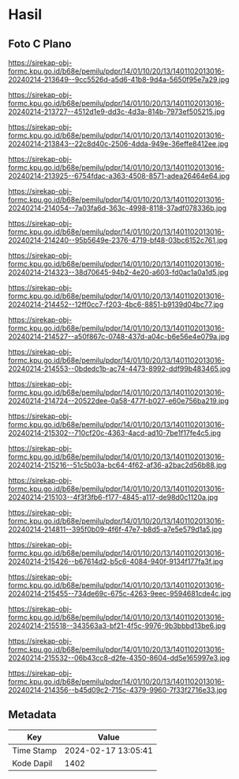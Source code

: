 # Hasil

## Foto C Plano

https://sirekap-obj-formc.kpu.go.id/b68e/pemilu/pdpr/14/01/10/20/13/1401102013016-20240214-213649--9cc5526d-a5d6-41b8-9d4a-5650f95e7a29.jpg

https://sirekap-obj-formc.kpu.go.id/b68e/pemilu/pdpr/14/01/10/20/13/1401102013016-20240214-213727--4512d1e9-dd3c-4d3a-814b-7973ef505215.jpg

https://sirekap-obj-formc.kpu.go.id/b68e/pemilu/pdpr/14/01/10/20/13/1401102013016-20240214-213843--22c8d40c-2506-4dda-949e-36effe8412ee.jpg

https://sirekap-obj-formc.kpu.go.id/b68e/pemilu/pdpr/14/01/10/20/13/1401102013016-20240214-213925--6754fdac-a363-4508-8571-adea26464e64.jpg

https://sirekap-obj-formc.kpu.go.id/b68e/pemilu/pdpr/14/01/10/20/13/1401102013016-20240214-214054--7a03fa6d-363c-4998-8118-37adf078336b.jpg

https://sirekap-obj-formc.kpu.go.id/b68e/pemilu/pdpr/14/01/10/20/13/1401102013016-20240214-214240--95b5649e-2376-4719-bf48-03bc6152c761.jpg

https://sirekap-obj-formc.kpu.go.id/b68e/pemilu/pdpr/14/01/10/20/13/1401102013016-20240214-214323--38d70645-94b2-4e20-a603-fd0ac1a0a1d5.jpg

https://sirekap-obj-formc.kpu.go.id/b68e/pemilu/pdpr/14/01/10/20/13/1401102013016-20240214-214452--12ff0cc7-f203-4bc6-8851-b9139d04bc77.jpg

https://sirekap-obj-formc.kpu.go.id/b68e/pemilu/pdpr/14/01/10/20/13/1401102013016-20240214-214527--a50f867c-0748-437d-a04c-b6e56e4e079a.jpg

https://sirekap-obj-formc.kpu.go.id/b68e/pemilu/pdpr/14/01/10/20/13/1401102013016-20240214-214553--0bdedc1b-ac74-4473-8992-ddf99b483465.jpg

https://sirekap-obj-formc.kpu.go.id/b68e/pemilu/pdpr/14/01/10/20/13/1401102013016-20240214-214724--20522dee-0a58-477f-b027-e60e756ba219.jpg

https://sirekap-obj-formc.kpu.go.id/b68e/pemilu/pdpr/14/01/10/20/13/1401102013016-20240214-215302--710cf20c-4363-4acd-ad10-7be1f17fe4c5.jpg

https://sirekap-obj-formc.kpu.go.id/b68e/pemilu/pdpr/14/01/10/20/13/1401102013016-20240214-215216--51c5b03a-bc64-4f62-af36-a2bac2d56b88.jpg

https://sirekap-obj-formc.kpu.go.id/b68e/pemilu/pdpr/14/01/10/20/13/1401102013016-20240214-215103--4f3f3fb6-f177-4845-a117-de98d0c1120a.jpg

https://sirekap-obj-formc.kpu.go.id/b68e/pemilu/pdpr/14/01/10/20/13/1401102013016-20240214-214811--395f0b09-4f6f-47e7-b8d5-a7e5e579d1a5.jpg

https://sirekap-obj-formc.kpu.go.id/b68e/pemilu/pdpr/14/01/10/20/13/1401102013016-20240214-215426--b67614d2-b5c6-4084-940f-9134f177fa3f.jpg

https://sirekap-obj-formc.kpu.go.id/b68e/pemilu/pdpr/14/01/10/20/13/1401102013016-20240214-215455--734de69c-675c-4263-9eec-9594681cde4c.jpg

https://sirekap-obj-formc.kpu.go.id/b68e/pemilu/pdpr/14/01/10/20/13/1401102013016-20240214-215518--343563a3-bf21-4f5c-9976-9b3bbbd13be6.jpg

https://sirekap-obj-formc.kpu.go.id/b68e/pemilu/pdpr/14/01/10/20/13/1401102013016-20240214-215532--06b43cc8-d2fe-4350-8604-dd5e165997e3.jpg

https://sirekap-obj-formc.kpu.go.id/b68e/pemilu/pdpr/14/01/10/20/13/1401102013016-20240214-214356--b45d09c2-715c-4379-9960-7f33f2716e33.jpg


## Metadata

| Key        | Value               |
| ---------- | ------------------- |
| Time Stamp | 2024-02-17 13:05:41 |
| Kode Dapil | 1402                |



